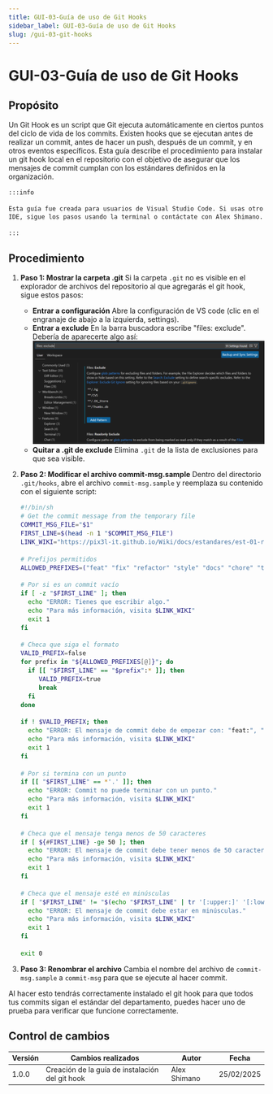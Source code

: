 ```yaml
---
title: GUI-03-Guía de uso de Git Hooks
sidebar_label: GUI-03-Guía de uso de Git Hooks
slug: /gui-03-git-hooks
---
```


# GUI-03-Guía de uso de Git Hooks

## Propósito
Un Git Hook es un script que Git ejecuta automáticamente en ciertos puntos del ciclo de vida de los commits. Existen hooks que se ejecutan antes de realizar un commit, antes de hacer un push, después de un commit, y en otros eventos específicos.
Esta guía describe el procedimiento para instalar un git hook local en el repositorio con el objetivo de asegurar que los mensajes de commit cumplan con los estándares definidos en la organización. 

    :::info

    Esta guía fue creada para usuarios de Visual Studio Code. Si usas otro IDE, sigue los pasos usando la terminal o contáctate con Alex Shimano.

    :::


## Procedimiento

1. **Paso 1: Mostrar la carpeta .git**
    Si la carpeta `.git` no es visible en el explorador de archivos del repositorio al que agregarás el git hook, sigue estos pasos:
    - **Entrar a configuración**
      Abre la configuración de VS code (clic en el engranaje de abajo a la izquierda, settings).
    - **Entrar a exclude**
      En la barra buscadora escribe "files: exclude". Debería de aparecerte algo así:
        ![IMG1](../../static/img/GUI-03-IMG1.png)
    - **Quitar a .git de exclude**
      Elimina `.git` de la lista de exclusiones para que sea visible.

2. **Paso 2: Modificar el archivo commit-msg.sample**
    Dentro del directorio `.git/hooks`, abre el archivo `commit-msg.sample` y reemplaza su contenido con el siguiente script:
    ```sh
    #!/bin/sh
    # Get the commit message from the temporary file
    COMMIT_MSG_FILE="$1"
    FIRST_LINE=$(head -n 1 "$COMMIT_MSG_FILE")
    LINK_WIKI="https://pix3l-it.github.io/Wiki/docs/estandares/est-01-redactar-commits/"

    # Prefijos permitidos
    ALLOWED_PREFIXES=("feat" "fix" "refactor" "style" "docs" "chore" "test")

    # Por si es un commit vacío
    if [ -z "$FIRST_LINE" ]; then
      echo "ERROR: Tienes que escribir algo."
      echo "Para más información, visita $LINK_WIKI"
      exit 1
    fi

    # Checa que siga el formato
    VALID_PREFIX=false
    for prefix in "${ALLOWED_PREFIXES[@]}"; do
      if [[ "$FIRST_LINE" == "$prefix":* ]]; then
         VALID_PREFIX=true
         break
      fi
    done

    if ! $VALID_PREFIX; then
      echo "ERROR: El mensaje de commit debe de empezar con: "feat:", "fix:", "refactor:", "style:", "docs:", "chore:" o "test:"."
      echo "Para más información, visita $LINK_WIKI"
      exit 1
    fi

    # Por si termina con un punto
    if [[ "$FIRST_LINE" == *'.' ]]; then
      echo "ERROR: Commit no puede terminar con un punto."
      echo "Para más información, visita $LINK_WIKI"
      exit 1
    fi

    # Checa que el mensaje tenga menos de 50 caracteres
    if [ ${#FIRST_LINE} -ge 50 ]; then
      echo "ERROR: El mensaje de commit debe tener menos de 50 caracteres."
      echo "Para más información, visita $LINK_WIKI"
      exit 1
    fi

    # Checa que el mensaje esté en minúsculas
    if [ "$FIRST_LINE" != "$(echo "$FIRST_LINE" | tr '[:upper:]' '[:lower:]')" ]; then
      echo "ERROR: El mensaje de commit debe estar en minúsculas."
      echo "Para más información, visita $LINK_WIKI"
      exit 1
    fi

    exit 0
    ```

3. **Paso 3: Renombrar el archivo**
   Cambia el nombre del archivo de `commit-msg.sample` a `commit-msg` para que se ejecute al hacer commit.

Al hacer esto tendrás correctamente instalado el git hook para que todos tus commits sigan el estándar del departamento, puedes hacer uno de prueba para verificar que funcione correctamente.

## Control de cambios

| Versión | Cambios realizados                               | Autor            | Fecha      |
| -------- | ---------------------------------------------- | ---------------- | ---------- |
| 1.0.0    | Creación de la guía de instalación del git hook | Alex Shimano    | 25/02/2025 |





